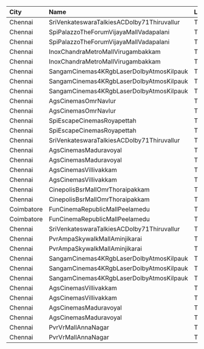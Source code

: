 | City       | Name                                       | Language |  Time | Type      | Price | Capacity | Booked |
| :--------- | :----------------------------------------- | :------- | ----: | :-------- | ----: | -------: | -----: |
| Chennai    | SriVenkateswaraTalkiesACDolby71Thiruvallur | Tamil    | 10:15 | First     |   50₹ |      172 |     96 |
| Chennai    | SpiPalazzoTheForumVijayaMallVadapalani     | Tamil    | 11:30 | Elite     |  153₹ |      110 |     31 |
| Chennai    | SpiPalazzoTheForumVijayaMallVadapalani     | Tamil    | 11:30 | Budget    |   60₹ |       12 |      4 |
| Chennai    | InoxChandraMetroMallVirugambakkam          | Tamil    | 12:00 | Premiere  |   60₹ |       10 |      0 |
| Chennai    | InoxChandraMetroMallVirugambakkam          | Tamil    | 12:00 | Silver    |  153₹ |       80 |      0 |
| Chennai    | SangamCinemas4KRgbLaserDolbyAtmosKilpauk   | Tamil    | 12:00 | Executive |  160₹ |      108 |     48 |
| Chennai    | SangamCinemas4KRgbLaserDolbyAtmosKilpauk   | Tamil    | 12:00 | Corporate |  112₹ |       52 |      0 |
| Chennai    | SangamCinemas4KRgbLaserDolbyAtmosKilpauk   | Tamil    | 12:00 | Budget    |   60₹ |       22 |     22 |
| Chennai    | AgsCinemasOmrNavlur                        | Tamil    | 12:10 | Pearl     |   60₹ |       31 |     15 |
| Chennai    | AgsCinemasOmrNavlur                        | Tamil    | 12:10 | Diamond   |  150₹ |      274 |    142 |
| Chennai    | SpiEscapeCinemasRoyapettah                 | Tamil    | 13:10 | Elite     |  191₹ |       50 |     29 |
| Chennai    | SpiEscapeCinemasRoyapettah                 | Tamil    | 13:10 | Budget    |   60₹ |        5 |      5 |
| Chennai    | SriVenkateswaraTalkiesACDolby71Thiruvallur | Tamil    | 14:00 | First     |   50₹ |      172 |    108 |
| Chennai    | AgsCinemasMaduravoyal                      | Tamil    | 15:10 | Pearl     |   60₹ |       16 |      0 |
| Chennai    | AgsCinemasMaduravoyal                      | Tamil    | 15:10 | Diamond   |  150₹ |      131 |      5 |
| Chennai    | AgsCinemasVillivakkam                      | Tamil    | 15:30 | Pearl     |   60₹ |       10 |      0 |
| Chennai    | AgsCinemasVillivakkam                      | Tamil    | 15:30 | Diamond   |  150₹ |       87 |      0 |
| Chennai    | CinepolisBsrMallOmrThoraipakkam            | Tamil    | 16:25 | Normal    |   60₹ |        9 |      7 |
| Chennai    | CinepolisBsrMallOmrThoraipakkam            | Tamil    | 16:25 | Executive |  153₹ |       82 |     14 |
| Coimbatore | FunCinemaRepublicMallPeelamedu             | Tamil    | 16:25 | Executive |  153₹ |      162 |     82 |
| Coimbatore | FunCinemaRepublicMallPeelamedu             | Tamil    | 16:25 | Normal    |   60₹ |       19 |     10 |
| Chennai    | SriVenkateswaraTalkiesACDolby71Thiruvallur | Tamil    | 18:15 | First     |   50₹ |      172 |    100 |
| Chennai    | PvrAmpaSkywalkMallAminjikarai              | Tamil    | 19:05 | Classic   |   60₹ |        8 |      8 |
| Chennai    | PvrAmpaSkywalkMallAminjikarai              | Tamil    | 19:05 | Prime     |  153₹ |       65 |      2 |
| Chennai    | SangamCinemas4KRgbLaserDolbyAtmosKilpauk   | Tamil    | 19:15 | Executive |  160₹ |      142 |     72 |
| Chennai    | SangamCinemas4KRgbLaserDolbyAtmosKilpauk   | Tamil    | 19:15 | Corporate |  112₹ |       90 |      0 |
| Chennai    | SangamCinemas4KRgbLaserDolbyAtmosKilpauk   | Tamil    | 19:15 | Budget    |   60₹ |       54 |     54 |
| Chennai    | AgsCinemasVillivakkam                      | Tamil    | 21:50 | Pearl     |   60₹ |       10 |      0 |
| Chennai    | AgsCinemasVillivakkam                      | Tamil    | 21:50 | Diamond   |  150₹ |       87 |      5 |
| Chennai    | AgsCinemasMaduravoyal                      | Tamil    | 21:50 | Pearl     |   60₹ |       16 |      0 |
| Chennai    | AgsCinemasMaduravoyal                      | Tamil    | 21:50 | Diamond   |  150₹ |      131 |      0 |
| Chennai    | PvrVrMallAnnaNagar                         | Tamil    | 22:25 | Classic   |   60₹ |        8 |      4 |
| Chennai    | PvrVrMallAnnaNagar                         | Tamil    | 22:25 | Prime     |  191₹ |       55 |     40 |